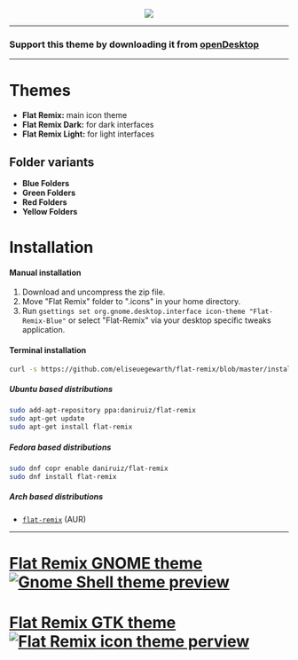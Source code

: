 <p align="center">
<img src="https://raw.githubusercontent.com/daniruiz/Flat-Remix/master/assets/preview.png"/>
</p>

<hr/>

### Support this theme by downloading it from [openDesktop](https://www.opendesktop.org/p/1012430)

<hr/>

# Themes
 - **Flat Remix:** main icon theme
 - **Flat Remix Dark:** for dark interfaces
 - **Flat Remix Light:** for light interfaces
## Folder variants
 - **Blue Folders**
 - **Green Folders**
 - **Red Folders**
 - **Yellow Folders**

# Installation

#### Manual installation

1. Download and uncompress the zip file.
1. Move "Flat Remix" folder to ".icons" in your home directory.
1. Run ```gsettings set org.gnome.desktop.interface icon-theme "Flat-Remix-Blue"``` or select "Flat-Remix" via your desktop specific tweaks application.

#### Terminal installation

```sh
curl -s https://github.com/eliseuegewarth/flat-remix/blob/master/install.sh | bash
```

##### Ubuntu based distributions

```sh
sudo add-apt-repository ppa:daniruiz/flat-remix
sudo apt-get update
sudo apt-get install flat-remix
```

##### Fedora based distributions

```sh
sudo dnf copr enable daniruiz/flat-remix
sudo dnf install flat-remix
```

##### Arch based distributions
 - [`flat-remix`](https://aur.archlinux.org/packages/flat-remix/) (AUR)

<hr/>

# [Flat Remix GNOME theme ![Gnome Shell theme preview](https://raw.githubusercontent.com/daniruiz/flat-remix-gnome/master/assets/1.png)](https://github.com/daniruiz/Flat-Remix-GNOME-theme)

# [Flat Remix GTK theme ![Flat Remix icon theme perview](https://raw.githubusercontent.com/daniruiz/Flat-Remix-GTK/master/assets/1.png)](https://github.com/daniruiz/flat-remix-gtk)

